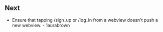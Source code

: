 ## Next

* Ensure that tapping /sign_up or /log_in from a webview doesn't push a new webview. - 1aurabrown